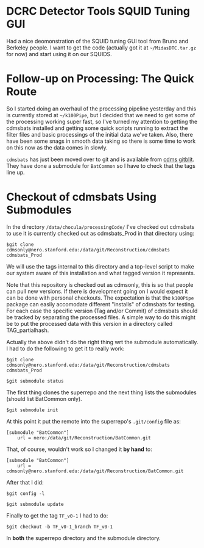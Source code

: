 DCRC Detector Tools SQUID Tuning GUI
====================================

Had a nice deomonstration of the SQUID tuning GUI tool from Bruno and Berkeley people.  I want to
get the code (actually got it at `~/MidasDTC.tar.gz` for now) and start using it on our SQUIDS. 

Follow-up on Processing: The Quick Route
========================================

So I started doing an overhaul of the processing pipeline yesterday and this is currently stored
at `~/k100Pipe`, but I decided that we need to get some of the processing working super fast, so
I've turned my attention to getting the cdmsbats installed and getting some quick scripts running
to extract the filter files and basic processings of the initial data we've taken.  Also, there
have been some snags in smooth data taking so there is some time to work on this now as the data
comes in slowly. 

`cdmsbats` has just been moved over to git and is available from [cdms gitblit](http://titus.stanford.edu:8080/git/repositories/).
They have done a submodule for `BatCommon` so I have to check that the tags line up. 

Checkout of cdmsbats Using Submodules
=====================================

In the directory `/data/chocula/processingCode/` I've checked out cdmsbats to use it is currently
checked out as cdmsbats_Prod in that directory using:

```
$git clone cdmsonly@nero.stanford.edu:/data/git/Reconstruction/cdmsbats cdmsbats_Prod
```

We will use the tags internal to this directory and a top-level script to make our system aware of
this installation and what tagged version it represents. 

Note that this repository is checked out as cdmsonly, this is so that people can pull new
versions.  If there is development going on I would expect it can be done with personal checkouts.
The expectation is that the `k100Pipe` package can easily accomodate different "installs" of
cdmsbats for testing.  For each case the specific version (Tag and/or Commit) of cdmsbats should
be tracked by separating the processed files.  A simple way to do this might be to put the
processed data with this version in a directory called TAG_partialhash.

Actually the above didn't do the right thing wrt the submodule automatically.  I had to do the
following to get it to really work:

```
$git clone cdmsonly@nero.stanford.edu:/data/git/Reconstruction/cdmsbats cdmsbats_Prod

$git submodule status
```

The first thing clones the superrepo and the next thing lists the submodules (should list
BatCommon only). 

```
$git submodule init
```

At this point it put the remote into the superrepo's `.git/config` file as:

```
[submodule "BatCommon"]
	url = nero:/data/git/Reconstruction/BatCommon.git
```

That, of course, wouldn't work so I changed it **by hand** to:

```
[submodule "BatCommon"]
	url = cdmsonly@nero.stanford.edu:/data/git/Reconstruction/BatCommon.git
```

After that I did:

```
$git config -l

$git submodule update
```

Finally to get the tag `TF_v0-1` I had to do:

```
$git checkout -b TF_v0-1_branch TF_v0-1
```

In **both** the superrepo directory and the submodule directory. 
